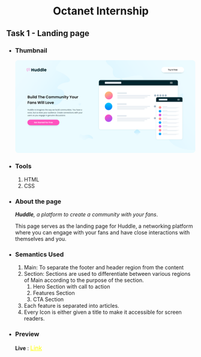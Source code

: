 <h1 align="center">Octanet Internship</h1>

## Task 1 - Landing page

* ### Thumbnail
    <img src="./assets/thumbnails/octanet-september-bene.vercel.app_landing-page_.png" style="border-radius:8px;"/>

* ### Tools
  
    1. HTML
    2. CSS

* ### About the page

    *__Huddle__, a platform to create a community with your fans*.

    This page serves as the landing page for Huddle, a networking platform where you can engage with your fans and have close interactions with themselves and you.

* ### Semantics Used
  
  1. Main: To separate the footer and header region from the content
  2. Section: Sections are used to differentiate between various regions of Main according to the purpose of the section.
     1. Hero Section with call to action
     2. Features Section
     3. CTA Section
  3. Each feature is separated into articles.
  4. Every Icon is either given a title to make it accessible for screen readers.

* ### Preview
    **Live** : <a href="https://octanet-september-bene.vercel.app/landing-page/" style="font-size:16px; color:yellow;">Link</a>